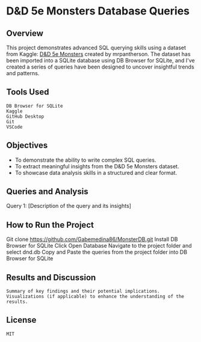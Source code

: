 # D&D 5e Monsters Database Queries

## Overview

This project demonstrates advanced SQL querying skills using a  dataset from Kaggle: [D&D 5e Monsters](https://www.kaggle.com/datasets/mrpantherson/dnd-5e-monsters?resource=download) created by mrpantherson. The dataset has been imported into a SQLite database using DB Browser for SQLite, and I've created a series of queries have been designed to uncover insightful trends and patterns.

## Tools Used

    DB Browser for SQLite
    Kaggle
    GitHub Desktop
    Git
    VSCode

## Objectives

- To demonstrate the ability to write complex SQL queries.
- To extract meaningful insights from the D&D 5e Monsters dataset.
- To showcase data analysis skills in a structured and clear format.

## Queries and Analysis

Query 1: [Description of the query and its insights]

## How to Run the Project

Git clone https://github.com/Gabemedina86/MonsterDB.git
Install DB Browser for SQLite
Click Open Database
Navigate to the project folder and select dnd.db
Copy and Paste the queries from the project folder into DB Browser for SQLite

## Results and Discussion

    Summary of key findings and their potential implications.
    Visualizations (if applicable) to enhance the understanding of the results.

## License

    MIT